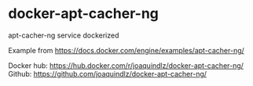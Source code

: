 # docker-apt-cacher-ng
apt-cacher-ng service dockerized

Example from https://docs.docker.com/engine/examples/apt-cacher-ng/

Docker hub: https://hub.docker.com/r/joaquindlz/docker-apt-cacher-ng/
Github: https://github.com/joaquindlz/docker-apt-cacher-ng/
